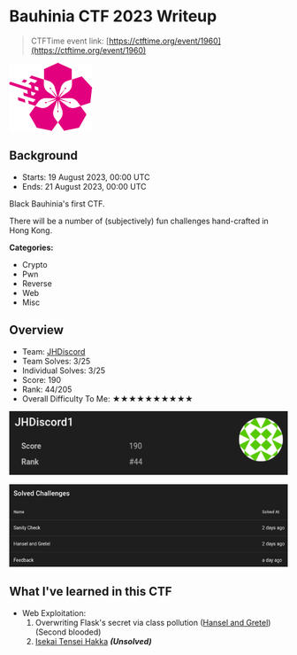 # Bauhinia CTF 2023 Writeup

> CTFTime event link: [https://ctftime.org/event/1960](https://ctftime.org/event/1960)

![](https://github.com/siunam321/CTF-Writeups/blob/main/Bauhinia-CTF-2023/images/banner.png)

## Background

- Starts: 19 August 2023, 00:00 UTC
- Ends: 21 August 2023, 00:00 UTC

Black Bauhinia's first CTF.

There will be a number of (subjectively) fun challenges hand-crafted in Hong Kong.

**Categories:**

- Crypto
- Pwn
- Reverse
- Web
- Misc

## Overview

- Team: [JHDiscord](https://ctftime.org/team/62434/)
- Team Solves: 3/25
- Individual Solves: 3/25
- Score: 190
- Rank: 44/205
- Overall Difficulty To Me: ★★★★★★★★★★

![](https://github.com/siunam321/CTF-Writeups/blob/main/Bauhinia-CTF-2023/images/score.png)

![](https://github.com/siunam321/CTF-Writeups/blob/main/Bauhinia-CTF-2023/images/solves.png)

## What I've learned in this CTF

- Web Exploitation:
    1. Overwriting Flask's secret via class pollution ([Hansel and Gretel](https://github.com/siunam321/CTF-Writeups/blob/main/Bauhinia-CTF-2023/Web/Hansel-and-Gretel/README.md)) (Second blooded)
    2. [Isekai Tensei Hakka](https://github.com/siunam321/CTF-Writeups/blob/main/Bauhinia-CTF-2023/Web/Isekai-Tensei-Hakka/README.md) ***(Unsolved)***